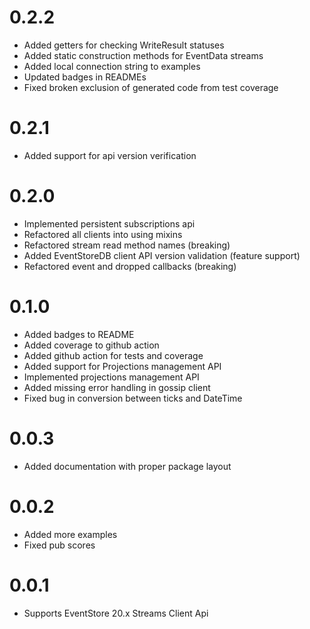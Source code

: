 # 0.2.2
- Added getters for checking WriteResult statuses
- Added static construction methods for EventData streams
- Added local connection string to examples
- Updated badges in READMEs
- Fixed broken exclusion of generated code from test coverage

# 0.2.1
- Added support for api version verification

# 0.2.0
- Implemented persistent subscriptions api 
- Refactored all clients into using mixins 
- Refactored stream read method names (breaking) 
- Added EventStoreDB client API version validation (feature support) 
- Refactored event and dropped callbacks (breaking)

# 0.1.0
- Added badges to README
- Added coverage to github action
- Added github action for tests and coverage
- Added support for Projections management API
- Implemented projections management API
- Added missing error handling in gossip client
- Fixed bug in conversion between ticks and DateTime

# 0.0.3
- Added documentation with proper package layout

# 0.0.2

- Added more examples
- Fixed pub scores

# 0.0.1

- Supports EventStore 20.x Streams Client Api
